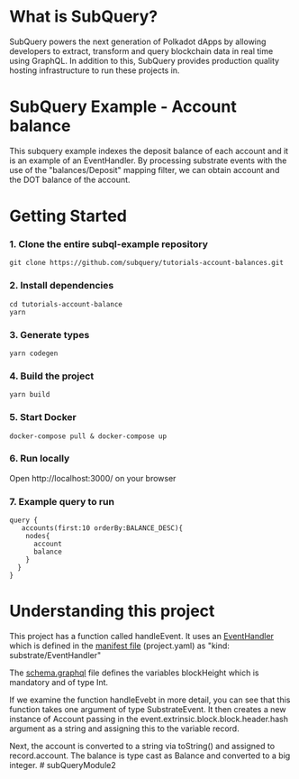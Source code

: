 # What is SubQuery?

SubQuery powers the next generation of Polkadot dApps by allowing developers to extract, transform and query blockchain data in real time using GraphQL. In addition to this, SubQuery provides production quality hosting infrastructure to run these projects in.

# SubQuery Example - Account balance

This subquery example indexes the deposit balance of each account and it is an example of an EventHandler. By processing substrate events with the use of the "balances/Deposit" mapping filter, we can obtain account and the DOT balance of the account.

# Getting Started

### 1. Clone the entire subql-example repository

```shell
git clone https://github.com/subquery/tutorials-account-balances.git

```

### 2. Install dependencies

```shell
cd tutorials-account-balance
yarn
```

### 3. Generate types

```shell
yarn codegen
```

### 4. Build the project

```shell
yarn build
```

### 5. Start Docker

```shell
docker-compose pull & docker-compose up
```

### 6. Run locally

Open http://localhost:3000/ on your browser

### 7. Example query to run

```shell
query {
   accounts(first:10 orderBy:BALANCE_DESC){
    nodes{
      account
      balance
    }
  }
}
```

# Understanding this project

This project has a function called handleEvent. It uses an [EventHandler](https://doc.subquery.network/create/mapping#event-handler) which is defined in the [manifest file](https://doc.subquery.network/create/manifest.html) (project.yaml) as "kind: substrate/EventHandler"

The [schema.graphql](https://doc.subquery.network/create/graphql.html) file defines the variables blockHeight which is mandatory and of type Int.

If we examine the function handleEvebt in more detail, you can see that this function takes one argument of type SubstrateEvent. It then creates a new instance of Account passing in the event.extrinsic.block.block.header.hash argument as a string and assigning this to the variable record.

Next, the account is converted to a string via toString() and assigned to record.account. The balance is type cast as Balance and converted to a big integer.
#   s u b Q u e r y M o d u l e 2  
 